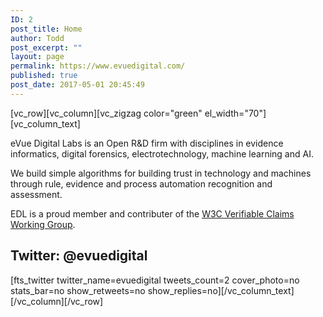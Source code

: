```yaml
---
ID: 2
post_title: Home
author: Todd
post_excerpt: ""
layout: page
permalink: https://www.evuedigital.com/
published: true
post_date: 2017-05-01 20:45:49
---
```

[vc_row][vc_column][vc_zigzag color="green" el_width="70"][vc_column_text]

eVue Digital Labs is an Open R&amp;D firm with disciplines in evidence informatics, digital forensics, electrotechnology, machine learning and AI.

We build simple algorithms for building trust in technology and machines through rule, evidence and process automation recognition and assessment.

EDL is a proud member and contributer of the <a href="https://www.w3.org/2017/vc/">W3C Verifiable Claims Working Group</a>.
<h2>Twitter: @evuedigital</h2>
[fts_twitter twitter_name=evuedigital tweets_count=2 cover_photo=no stats_bar=no show_retweets=no show_replies=no][/vc_column_text][/vc_column][/vc_row]